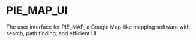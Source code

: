 # PIE_MAP_UI
The user interface for PIE_MAP, a Google Map-like mapping software with search, path finding, and efficient UI
